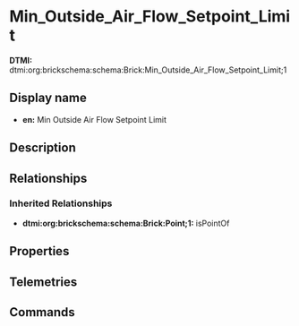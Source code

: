 # Min_Outside_Air_Flow_Setpoint_Limit
**DTMI:** dtmi:org:brickschema:schema:Brick:Min_Outside_Air_Flow_Setpoint_Limit;1
## Display name
- **en:** Min Outside Air Flow Setpoint Limit
## Description
## Relationships
### Inherited Relationships
* **dtmi:org:brickschema:schema:Brick:Point;1:** isPointOf
## Properties
## Telemetries
## Commands

